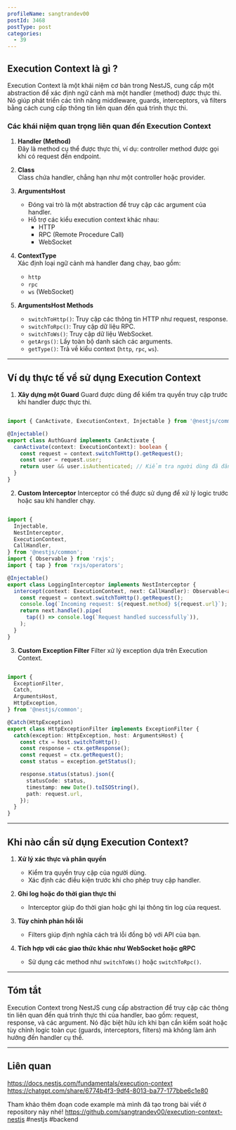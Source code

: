```yaml
---
profileName: sangtrandev00
postId: 3468
postType: post
categories:
  - 39
---
```

## Execution Context là gì ?
Execution Context là một khái niệm cơ bản trong NestJS, cung cấp một abstraction để xác định ngữ cảnh mà một handler (method) được thực thi. Nó giúp phát triển các tính năng middleware, guards, interceptors, và filters bằng cách cung cấp thông tin liên quan đến quá trình thực thi.

### **Các khái niệm quan trọng liên quan đến Execution Context**

1. **Handler (Method)**  
    Đây là method cụ thể được thực thi, ví dụ: controller method được gọi khi có request đến endpoint.
    
2. **Class**  
    Class chứa handler, chẳng hạn như một controller hoặc provider.
    
3. **ArgumentsHost**
    
    - Đóng vai trò là một abstraction để truy cập các argument của handler.
    - Hỗ trợ các kiểu execution context khác nhau:
        - HTTP
        - RPC (Remote Procedure Call)
        - WebSocket
4. **ContextType**  
    Xác định loại ngữ cảnh mà handler đang chạy, bao gồm:
    - `http`
    - `rpc`
    - `ws` (WebSocket)
5. **ArgumentsHost Methods**
    
    - `switchToHttp()`: Truy cập các thông tin HTTP như request, response.
    - `switchToRpc()`: Truy cập dữ liệu RPC.
    - `switchToWs()`: Truy cập dữ liệu WebSocket.
    - `getArgs()`: Lấy toàn bộ danh sách các arguments.
    - `getType()`: Trả về kiểu context (`http`, `rpc`, `ws`).

---

## **Ví dụ thực tế về sử dụng Execution Context**

1. **Xây dựng một Guard** Guard được dùng để kiểm tra quyền truy cập trước khi handler được thực thi.

```typescript

import { CanActivate, ExecutionContext, Injectable } from '@nestjs/common';

@Injectable()
export class AuthGuard implements CanActivate {
  canActivate(context: ExecutionContext): boolean {
    const request = context.switchToHttp().getRequest();
    const user = request.user;
    return user && user.isAuthenticated; // Kiểm tra người dùng đã đăng nhập chưa
  }
}

```


2. **Custom Interceptor** Interceptor có thể được sử dụng để xử lý logic trước hoặc sau khi handler chạy.
    
```typescript

import {
  Injectable,
  NestInterceptor,
  ExecutionContext,
  CallHandler,
} from '@nestjs/common';
import { Observable } from 'rxjs';
import { tap } from 'rxjs/operators';

@Injectable()
export class LoggingInterceptor implements NestInterceptor {
  intercept(context: ExecutionContext, next: CallHandler): Observable<any> {
    const request = context.switchToHttp().getRequest();
    console.log(`Incoming request: ${request.method} ${request.url}`);
    return next.handle().pipe(
      tap(() => console.log(`Request handled successfully`)),
    );
  }
}

```

3. **Custom Exception Filter** Filter xử lý exception dựa trên Execution Context.

```typescript

import {
  ExceptionFilter,
  Catch,
  ArgumentsHost,
  HttpException,
} from '@nestjs/common';

@Catch(HttpException)
export class HttpExceptionFilter implements ExceptionFilter {
  catch(exception: HttpException, host: ArgumentsHost) {
    const ctx = host.switchToHttp();
    const response = ctx.getResponse();
    const request = ctx.getRequest();
    const status = exception.getStatus();

    response.status(status).json({
      statusCode: status,
      timestamp: new Date().toISOString(),
      path: request.url,
    });
  }
}


```

---

## **Khi nào cần sử dụng Execution Context?**

1. **Xử lý xác thực và phân quyền**

    - Kiểm tra quyền truy cập của người dùng.
    - Xác định các điều kiện trước khi cho phép truy cập handler.
2. **Ghi log hoặc đo thời gian thực thi**
    
    - Interceptor giúp đo thời gian hoặc ghi lại thông tin log của request.
3. **Tùy chỉnh phản hồi lỗi**
    
    - Filters giúp định nghĩa cách trả lỗi đồng bộ với API của bạn.
4. **Tích hợp với các giao thức khác như WebSocket hoặc gRPC**
    
    - Sử dụng các method như `switchToWs()` hoặc `switchToRpc()`.

---

## **Tóm tắt**

Execution Context trong NestJS cung cấp abstraction để truy cập các thông tin liên quan đến quá trình thực thi của handler, bao gồm: request, response, và các argument. Nó đặc biệt hữu ích khi bạn cần kiểm soát hoặc tùy chỉnh logic toàn cục (guards, interceptors, filters) mà không làm ảnh hưởng đến handler cụ thể.

---
## Liên quan
https://docs.nestjs.com/fundamentals/execution-context
https://chatgpt.com/share/6774b4f3-9df4-8013-ba77-177bbe6c1e80

Tham khảo thêm đoạn code example mà mình đã tạo trong bài viết ở repository này nhé!
https://github.com/sangtrandev00/execution-context-nestjs
#nestjs #backend